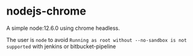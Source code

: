 # nodejs-chrome

A simple node:12.6.0 using chrome headless.

The user is `node` to avoid `Running as root without --no-sandbox is not supported` with jenkins or bitbucket-pipeline 
